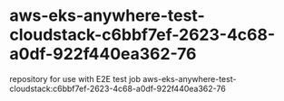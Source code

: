 # aws-eks-anywhere-test-cloudstack-c6bbf7ef-2623-4c68-a0df-922f440ea362-76
repository for use with E2E test job aws-eks-anywhere-test-cloudstack:c6bbf7ef-2623-4c68-a0df-922f440ea362-76
